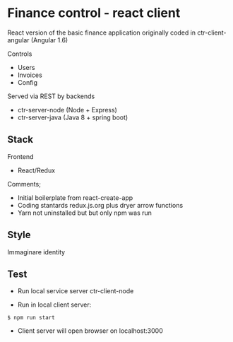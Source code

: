 # Finance control - react client

React version of the basic finance application originally coded in ctr-client-angular (Angular 1.6)

Controls

* Users
* Invoices
* Config

Served via REST by backends

* ctr-server-node (Node + Express)
* ctr-server-java (Java 8 + spring boot)


## Stack

Frontend

* React/Redux

Comments;

* Initial boilerplate from react-create-app
* Coding stantards redux.js.org plus dryer arrow functions
* Yarn not uninstalled but but only npm was run

## Style

Immaginare identity

## Test

* Run local service server ctr-client-node

* Run in local client server:

```
$ npm run start
```

* Client server will open browser on localhost:3000

